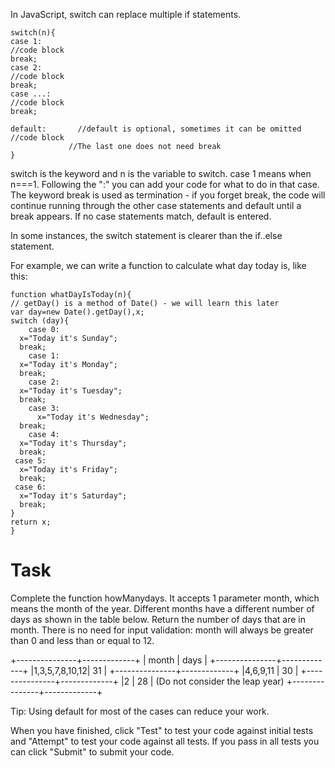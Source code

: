 In JavaScript, switch can replace multiple if statements.

	switch(n){
  	case 1:  
    //code block
    break;
  	case 2:
    //code block
    break;
  	case ...:
    //code block
    break;

  	default:       //default is optional, sometimes it can be omitted
    //code block
                 //The last one does not need break
	}

switch is the keyword and n is the variable to switch. case 1 means when n===1. Following the ":" you can add your code for what to do in that case. The keyword break is used as termination - if you forget break, the code will continue running through the other case statements and default until a break appears. If no case statements match, default is entered.

In some instances, the switch statement is clearer than the if..else statement.

For example, we can write a function to calculate what day today is, like this:

	function whatDayIsToday(n){
  	// getDay() is a method of Date() - we will learn this later
  	var day=new Date().getDay(),x; 
  	switch (day){
    	case 0:
      x="Today it's Sunday";
      break;
    	case 1:
      x="Today it's Monday";
      break;
    	case 2:
      x="Today it's Tuesday";
      break;
    	case 3:
    	  x="Today it's Wednesday";
      break;
    	case 4:
      x="Today it's Thursday";
      break;
   	 case 5:
      x="Today it's Friday";
      break;
   	 case 6:
      x="Today it's Saturday";
      break;
  	}
  	return x;
	}

# Task

Complete the function howManydays. It accepts 1 parameter month, which means the month of the year. Different months have a different number of days as shown in the table below. Return the number of days that are in month. There is no need for input validation: month will always be greater than 0 and less than or equal to 12.

+---------------+-------------+
|    month      |    days     |
+---------------+-------------+
|1,3,5,7,8,10,12|     31      |
+---------------+-------------+
|4,6,9,11       |     30      |
+---------------+-------------+
|2              |     28      |  (Do not consider the leap year)
+---------------+-------------+

Tip: Using default for most of the cases can reduce your work.

When you have finished, click "Test" to test your code against initial tests and "Attempt" to test your code against all tests. If you pass in all tests you can click "Submit" to submit your code.